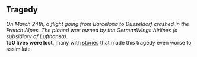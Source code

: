 ## __Tragedy__

*On March 24th, a flight going from Barcelona to Dusseldorf crashed in the French Alpes. The planed was owned by the GermanWings Airlines (a subsidiary of Lufthansa).*  
**150 lives were lost**, many with [stories](http://elpais.com/elpais/2015/03/25/fotorrelato/1427300973_586660.html#1427300973_586660_1427301772) that made this tragedy even worse to assimilate.
